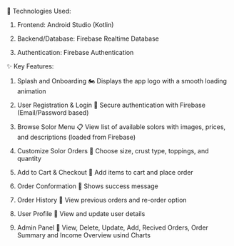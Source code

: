 🔧 Technologies Used:

 1. Frontend: Android Studio (Kotlin)
 
 2. Backend/Database: Firebase Realtime Database
 
 3. Authentication: Firebase Authentication



✨ Key Features:

1. Splash and Onboarding
🏍️ Displays the app logo with a smooth loading animation

2. User Registration & Login
🔐 Secure authentication with Firebase (Email/Password based)

3. Browse Solor Menu
📋 View list of available solors with images, prices, and descriptions (loaded from Firebase)

4. Customize Solor Orders
🍕 Choose size, crust type, toppings, and quantity

5. Add to Cart & Checkout
🛒 Add items to cart and place order

6. Order Conformation
🗽 Shows success message

7. Order History
🧾 View previous orders and re-order option

8. User Profile
🐼 View and update user details

8. Admin Panel
🐼 View, Delete, Update, Add, Recived Orders, Order Summary and Income Overview usind Charts
